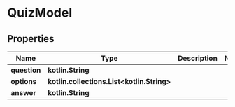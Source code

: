 
# QuizModel

## Properties
Name | Type | Description | Notes
------------ | ------------- | ------------- | -------------
**question** | **kotlin.String** |  | 
**options** | **kotlin.collections.List&lt;kotlin.String&gt;** |  | 
**answer** | **kotlin.String** |  | 



